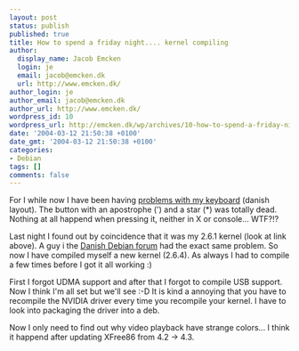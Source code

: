 ```yaml
---
layout: post
status: publish
published: true
title: How to spend a friday night.... kernel compiling
author:
  display_name: Jacob Emcken
  login: je
  email: jacob@emcken.dk
  url: http://www.emcken.dk/
author_login: je
author_email: jacob@emcken.dk
author_url: http://www.emcken.dk/
wordpress_id: 10
wordpress_url: http://emcken.dk/wp/archives/10-how-to-spend-a-friday-night-kernel-compiling.html
date: '2004-03-12 21:50:38 +0100'
date_gmt: '2004-03-12 21:50:38 +0100'
categories:
- Debian
tags: []
comments: false
---
```

For I while now I have been having <a href="http://lkml.org/lkml/2004/1/11/61">problems with my keyboard</a> (danish layout). The button with an apostrophe (') and a star (*) was totally dead. Nothing at all happend when pressing it, neither in X or console... WTF?!?

Last night I found out by coincidence that it was my 2.6.1 kernel (look at link above). A guy i the <a href="http://www.debianforum.dk/">Danish Debian forum</a> had the exact same problem. So now I have compiled myself a new kernel (2.6.4). As always I had to compile a few times before I got it all working :)

First I forgot UDMA support and after that I forgot to compile USB support. Now I think I'm all set but we'll see :-D
It is kind a annoying that you have to recompile the NVIDIA driver every time you recompile your kernel. I have to look into packaging the driver into a deb.

Now I only need to find out why video playback have strange colors... I think it happend after updating XFree86 from 4.2 -> 4.3.

